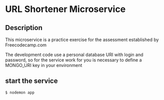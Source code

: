 # URL Shortener Microservice 

## Description
This microservice is a practice exercise for the assessment established by Freecodecamp.com

The development code use a personal database URI with login and password, so for the service work
for you is necessary to define a MONGO_URI key in your environment

## start the service
```
$ nodemon app
```